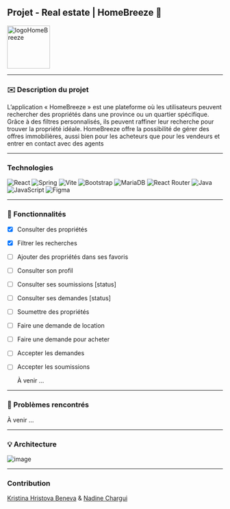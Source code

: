 ## Projet - Real estate | HomeBreeze :house_with_garden:

<img src=https://github.com/user-attachments/assets/eafa3911-4fe1-4fe1-a344-2a3e2e5e667f alt="logoHomeBreeze" style="width: 100px; height: 100px;" >


---
###  :envelope: Description du projet

L’application « HomeBreeze » est une plateforme où les utilisateurs peuvent rechercher des propriétés dans une province ou un quartier spécifique.
Grâce à des filtres personnalisés, ils peuvent raffiner leur recherche pour trouver la propriété idéale.
HomeBreeze offre la possibilité de gérer des offres immobilières, aussi bien pour les acheteurs que pour les vendeurs et entrer en contact avec des agents

---
### Technologies 
![React](https://img.shields.io/badge/react-%2320232a.svg?style=for-the-badge&logo=react&logoColor=%2361DAFB)
![Spring](https://img.shields.io/badge/spring-%236DB33F.svg?style=for-the-badge&logo=spring&logoColor=white)
![Vite](https://img.shields.io/badge/vite-%23646CFF.svg?style=for-the-badge&logo=vite&logoColor=white)
![Bootstrap](https://img.shields.io/badge/bootstrap-%238511FA.svg?style=for-the-badge&logo=bootstrap&logoColor=white)
![MariaDB](https://img.shields.io/badge/MariaDB-003545?style=for-the-badge&logo=mariadb&logoColor=white)
![React Router](https://img.shields.io/badge/React_Router-CA4245?style=for-the-badge&logo=react-router&logoColor=white)
![Java](https://img.shields.io/badge/java-%23ED8B00.svg?style=for-the-badge&logo=openjdk&logoColor=white)
![JavaScript](https://img.shields.io/badge/javascript-%23323330.svg?style=for-the-badge&logo=javascript&logoColor=%23F7DF1E)
![Figma](https://img.shields.io/badge/figma-%23F24E1E.svg?style=for-the-badge&logo=figma&logoColor=white)


---
### :sparkler: Fonctionnalités

- [x] Consulter des propriétés
- [x] Filtrer les recherches
- [ ] Ajouter des propriétés dans ses favoris
- [ ] Consulter son profil
- [ ] Consulter ses soumissions [status]
- [ ] Consulter ses demandes [status]
- [ ] Soumettre des propriétés
- [ ] Faire une demande de location
- [ ] Faire une demande pour acheter
- [ ] Accepter les demandes
- [ ] Accepter les soumissions
      
   À venir ...
---

### :dart: Problèmes rencontrés

  À venir ...
  
---
### :bulb: Architecture

![image](https://github.com/user-attachments/assets/6f672107-270a-46a9-96d0-e79003c30ac2)

---
### Contribution
[Kristina Hristova Beneva](https://github.com/kbeneva) & [Nadine Chargui](https://github.com/Nchargui) 





